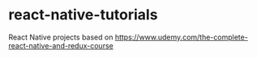 # react-native-tutorials
React Native projects based on https://www.udemy.com/the-complete-react-native-and-redux-course
